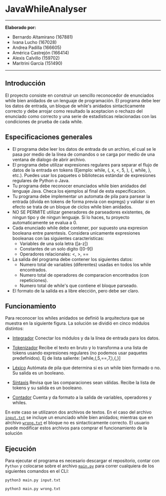 # JavaWhileAnalyser

---
**Elaborado por:**
+ Bernardo Altamirano (167881)
+ Ivana Lucho (167028)
+ Andrea Padilla (166605)
+ América Castrejón (166414)
+ Alexis Calvillo (159702)
+ Maritrini García (151490)
---

## Introducción
El proyecto consiste en construir un sencillo reconocedor de enunciados while bien anidados de un lenguaje de programación. El programa debe leer los datos de entrada, un bloque de while's anidados sintacticamente correcto y debe arrojar como resultado la aceptacion o rechazo del enunciado como correcto y una serie de estadisticas relacionadas con las condiciones de prueba de cada while.

## Especificaciones generales

* El programa debe leer los datos de entrada de un archivo, el cual se le pasa por medio de la línea de comandos o se carga por medio de una ventana de dialogo de abrir archivo.
* El programa debe utilizar expresiones regulares para separar el flujo de datos de la entrada en tokens (Ejemplo: while, (, x, <, 5, ), {, while, }, etc.). Puedes usar los paquetes o bibliotecas estándar de expresiones regulares de Python o Java.
* Tu programa debe reconocer enunciados while bien anidados del lenguaje Java. Checa los ejemplos al final de esta especificacion.
* Tu programa debe implementar un automata de pila para parsear la entrada (divida en tokens de forma previa con expregs) y validar si en efecto se trata de un bloque de ciclos while bien anidados.
* NO SE PERMITE utilizar generadores de parseadores existentes, de ningun tipo y de ningun lenguaje. Si lo haces, tu proyecto automaticamente se evalua a 0.
* Cada enunciado while debe contener, por supuesto una expresion booleana entre parentesis. Considera unicamente expresiones booleanas con las siguientes caracteristicas:
	* Variables de una sola letra ([a-z])
	* Constantes de un solo digito ([0-9])
	* Operadores relacionales: <, >, ==
* La salida del programa debe contener los siguientes datos:
	* Numero total de variables (diferentes) usadas en todos los while encontrados.
	* Numero total de operadores de comparacion encontrados (con repeticiones).
	* Numero total de while's que contiene el bloque parseado.
* El formato de la salida es a libre elección, pero debe ser claro.

## Funcionamiento
Para reconocer los whiles anidados se definió la arquitectura que se muestra en la siguiente figura. La solución se dividió en cinco módulos distintos:
* [Integrador]()
Conectar los módulos y da la línea de entrada para los datos.

* [Tokenizador]()
Recibe el texto en bruto y lo transforma a una lista de tokens usando expresiones regulares (no podemos usar paquetes predefinidos). Ej de lista saliente: [while,(,5,==,7,),{,}]

* [Léxico]()
Autómata de pila que determina si es un while bien formado o no. Su salida es un booleano.

* [Síntaxis]()
Revisa que las comparaciones sean válidas. Recibe la lista de tokens y su salida es un booleano.

* [Contador]()
Cuenta y da formato a la salida de variables, operadores y whiles. 

En este caso se utilizaron dos archivos de textos. En el caso del archivo [`input.txt`]() se incluye un enunciado while bien anidados; mientras que en alrchivo [`wrong.txt`]() el bloque no es sintacticamente correcto. El usuario puede modificar estos archivos para comprar el funcionamiento de la solución


## Ejecución
Para ejecutar el programa es necesario descargar el repositorio, contar con `Python` y colocarse sobre el archivo [`main.py`]() para correr cualquiera de los siguientes comandos en el CLI:
   
   `python3 main.py input.txt`

   `python3 main.py wrong.txt`